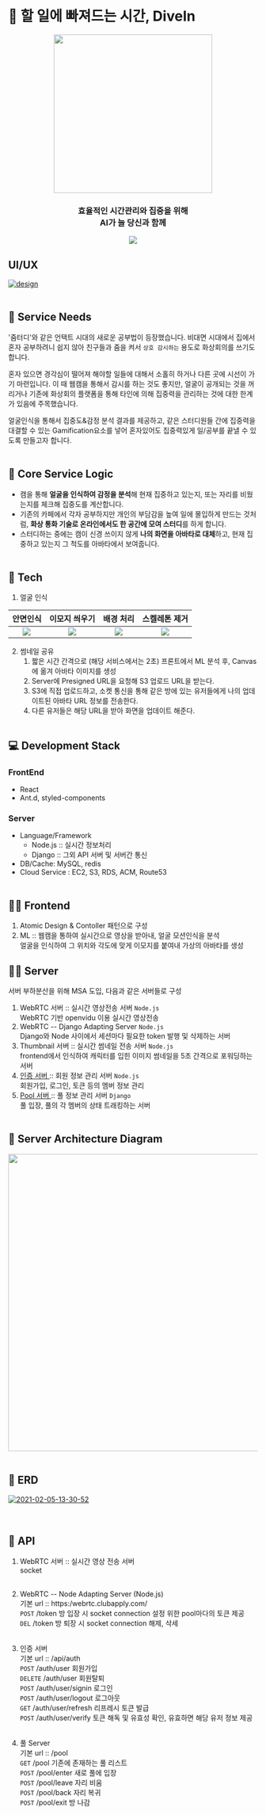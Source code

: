 # 🤽 할 일에 빠져드는 시간, DiveIn

<div align="center">
  <img src="https://user-images.githubusercontent.com/7090906/107105445-ad1ac680-6869-11eb-9eb9-65e95b945424.png"  width="320" />
  <h3>
    효율적인 시간관리와 집중을 위해<br/>
    AI가 늘 당신과 함께
  </h3>

  <div>
    <img src="https://badgen.net/badge/AI/DiveIn/blue"/>
  </div>
</div>

## UI/UX
<a href="https://ibb.co/Zcp4TZv"><img src="https://i.ibb.co/j3P04pq/design.png" alt="design" border="0"></a>
<br><br>


## 🤷‍ Service Needs

'줌터디'와 같은 언택트 시대의 새로운 공부법이 등장했습니다.
비대면 시대에서 집에서 혼자 공부하려니 쉽지 않아 친구들과 줌을 켜서 `상호 감시하는` 용도로 화상회의를 쓰기도 합니다.

혼자 있으면 경각심이 떨어져 해야할 일들에 대해서 소홀히 하거나 다른 곳에 시선이 가기 마련입니다.
이 때 웹캠을 통해서 감시를 하는 것도 좋지만, 얼굴이 공개되는 것을 꺼리거나 기존에 화상회의 플랫폼을 통해 타인에 의해 집중력을 관리하는 것에 대한 한계가 있음에 주목했습니다.

얼굴인식을 통해서 집중도&감정 분석 결과를 제공하고, 같은 스터디원들 간에 집중력을 대결할 수 있는 Gamification요소를 넣어 혼자있어도 집중력있게 일/공부를 끝낼 수 있도록 만들고자 합니다.<br><br>

## 🔑 Core Service Logic

- 캠을 통해 **얼굴을 인식하여 감정을 분석**해 현재 집중하고 있는지, 또는 자리를 비웠는지를 체크해 집중도를 계산합니다.
- 기존의 카페에서 각자 공부하지만 개인의 부담감을 높여 일에 몰입하게 만드는 것처럼, **화상 통화 기술로 온라인에서도 한 공간에 모여 스터디**를 하게 합니다.
- 스터디하는 중에는 캠이 신경 쓰이지 않게 **나의 화면을 아바타로 대체**하고, 현재 집중하고 있는지 그 척도를 아바타에서 보여줍니다.
<br><br>
## 🚀 Tech

1. 얼굴 인식

|                                                 안면인식                                                  |                                               이모지 씌우기                                               |                                                 배경 처리                                                 |                                               스켈레톤 제거                                               |
| :-------------------------------------------------------------------------------------------------------: | :-------------------------------------------------------------------------------------------------------: | :-------------------------------------------------------------------------------------------------------: | :-------------------------------------------------------------------------------------------------------: |
| ![](https://user-images.githubusercontent.com/7090906/107106329-68455e80-686e-11eb-9b0c-5f35dab93f7c.png) | ![](https://user-images.githubusercontent.com/7090906/107106333-6a0f2200-686e-11eb-9147-0448b5a67d81.png) | ![](https://user-images.githubusercontent.com/7090906/107106335-6b404f00-686e-11eb-9211-500b5e2bd375.png) | ![](https://user-images.githubusercontent.com/7090906/107106339-6d0a1280-686e-11eb-8e60-e9f4774cc584.png) |

2. 썸네일 공유
   1. 짧은 시간 간격으로 (해당 서비스에서는 2초) 프론트에서 ML 분석 후, Canvas에 옮겨 아바타 이미지를 생성
   2. Server에 Presigned URL을 요청해 S3 업로드 URL을 받는다.
   3. S3에 직접 업로드하고, 소켓 통신을 통해 같은 방에 있는 유저들에게 나의 업데이트된 아바타 URL 정보를 전송한다.
   4. 다른 유저들은 해당 URL을 받아 화면을 업데이트 해준다.
<br><br>
## 💻 Development Stack
### FrontEnd<br>
- React<br>
- Ant.d, styled-components

### Server<br>
- Language/Framework<br>
  - Node.js :: 실시간 정보처리<br>
  - Django :: 그외 API 서버 및 서버간 통신 <br>
- DB/Cache: MySQL, redis<br>
- Cloud Service : EC2, S3, RDS, ACM, Route53<br><br>

## 👨‍💻 Frontend

1.  Atomic Design & Contoller 패턴으로 구성
2.  ML :: 웹캠을 통하여 실시간으로 영상을 받아내, 얼굴 모션인식을 분석<br/>
    얼굴을 인식하여 그 위치와 각도에 맞게 이모지를 붙여내 가상의 아바타를 생성

## 👨‍💻 Server
서버 부하분산을 위해 MSA 도입, 다음과 같은 서버들로 구성

1. WebRTC 서버 :: 실시간 영상전송 서버 `Node.js`<br>
   WebRTC 기반 openvidu 이용 실시간 영상전송<br>
2. WebRTC -- Django Adapting Server `Node.js`<br>
   Django와 Node 사이에서 세션마다 필요한 token 발행 및 삭제하는 서버<br>
3. Thumbnail 서버 :: 실시간 썸네일 전송 서버 `Node.js`<br>
   frontend에서 인식하여 캐릭터를 입힌 이미지 썸네일을 5초 간격으로 포워딩하는 서버<br>
4. [ 인증 서버 ](https://github.com/teamDiveIn/FocusMe-Auth-Server) :: 회원 정보 관리 서버 `Node.js`<br>
   회원가입, 로그인, 토큰 등의 멤버 정보 관리<br>
5. [ Pool 서버 ](https://github.com/teamDiveIn/FocusMe-Pool-Server) :: 풀 정보 관리 서버 `Django`<br>
   풀 입장, 풀의 각 멤버의 상태 트래킹하는 서버<br><br>

## 📑 Server Architecture Diagram<br>

<img src="https://user-images.githubusercontent.com/7090906/107105446-b015b700-6869-11eb-8506-9ca9e39ad4e8.png" width="600px"  /><br><br>

## 📑 ERD

<a href="https://ibb.co/gJjcC7p"><img src="https://i.ibb.co/DQVjnby/2021-02-05-13-30-52.png" alt="2021-02-05-13-30-52" border="0"></a><br /><a target='_blank' href='https://imgbb.com/'></a><br><br>


## 🤙 API<br>

1. WebRTC 서버 :: 실시간 영상 전송 서버<br>
   socket<br><br>

2. WebRTC -- Node Adapting Server (Node.js)<br>
   기본 url :: https:/webrtc.clubapply.com/ <br>
   `POST` /token 방 입장 시 socket connection 설정 위한 pool마다의 토큰 제공 <br>
   `DEL` /token 방 퇴장 시 socket connection 해제, 삭세<br><br>

3. 인증 서버 <br>
   기본 url :: /api/auth<br>
   `POST` /auth/user 회원가입<br>
   `DELETE` /auth/user 회원탈퇴<br>
   `POST` /auth/user/signin 로그인<br>
   `POST` /auth/user/logout 로그아웃<br>
   `GET` /auth/user/refresh 리프레시 토큰 발급<br>
   `POST` /auth/user/verify 토큰 해독 및 유효성 확인, 유효하면 해당 유저 정보 제공<br><br>

4. 풀 Server<br>
   기본 url :: /pool<br>
   `GET` /pool 기존에 존재하는 풀 리스트 <br>
   `POST` /pool/enter 새로 풀에 입장<br>
   `POST` /pool/leave 자리 비움<br>
   `POST` /pool/back 자리 복귀<br>
   `POST` /pool/exit 방 나감<br><br>
